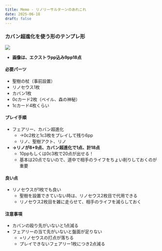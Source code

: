 ```yaml
---
title: Memo - リノリーサルターンのあれこれ
date: 2025-06-18
draft: false
---
```

### カバン超進化を使う形のテンプレ形
![](20250618171434.png)
- **画像は、エクストラpp込み9pp18点**
#### 必要パーツ
- 聖樹の杖（事前設置）
- リノセウス1枚
- カバン1枚
- 0cカード2枚（ベイル、森の神秘）
- 1cカード4枚くらい
#### プレイ手順
- フェアリー、カバン超進化
	- →0c2枚と1c3枚をプレイして残り6pp
	- リノ、聖樹アクト、リノ
- **→リノが8+9点、カバン超進化で1点、計18点**
	- 10ppもしくは0c3枚で20点が出せる！
	- 基本は20点でないので、道中で相手のライフをちょい削りしておくのが重要
#### 良い点
- リノセウスが1枚でも良い
	- 聖樹を設置できていない時は、リノセウス2枚目で代用できる
	- リノセウス2枚目を雑に走らせて、相手のライフを減らしておく
#### 注意事項
- カバンの殴り先がいないと1点減る
- フェアリーの当て先がいないと盤面が足りない
	- =リノセウスの打点が落ちる
	- プレイできないフェアリー1枚につき2点減る